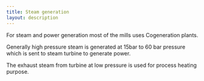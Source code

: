 ```yaml
---
title: Steam generation
layout: description
---
```

For steam and power generation most of the mills uses Cogeneration plants.  


Generally high pressure steam is generated at  15bar to 60 bar pressure which is sent to steam turbine to generate power.  

The exhaust steam from turbine at low pressure is used for process heating purpose.